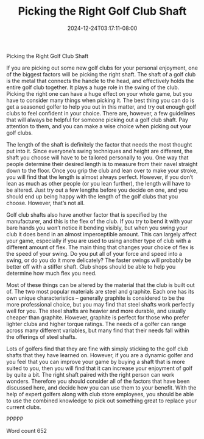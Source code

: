 ﻿---
title: "Picking the Right Golf Club Shaft"
date: 2024-12-24T03:17:11-08:00
description: "Choosing the Right Golf Clubs TXT Tips for Web Success"
featured_image: "/images/Choosing the Right Golf Clubs TXT.jpg"
tags: ["Choosing the Right Golf Clubs TXT"]
---

Picking the Right Golf Club Shaft

If you are picking out some new golf clubs for your personal enjoyment, one of the biggest factors will be picking the right shaft. The shaft of a golf club is the metal that connects the handle to the head, and effectively holds the entire golf club together. It plays a huge role in the swing of the club. Picking the right one can have a huge effect on your whole game, but you have to consider many things when picking it. The best thing you can do is get a seasoned golfer to help you out in this matter, and try out enough golf clubs to feel confident in your choice. There are, however, a few guidelines that will always be helpful for someone picking out a golf club shaft. Pay attention to them, and you can make a wise choice when picking out your golf clubs.

The length of the shaft is definitely the factor that needs the most thought put into it. Since everyone’s swing techniques and height are different, the shaft you choose will have to be tailored personally to you. One way that people determine their desired length is to measure from their navel straight down to the floor. Once you grip the club and lean over to make your stroke, you will find that the length is almost always perfect. However, if you don’t lean as much as other people (or you lean further), the length will have to be altered. Just try out a few lengths before you decide on one, and you should end up being happy with the length of the golf clubs that you choose. However, that’s not all.

Golf club shafts also have another factor that is specified by the manufacturer, and this is the flex of the club. If you try to bend it with your bare hands you won’t notice it bending visibly, but when you swing your club it does bend in an almost imperceptible amount. This can largely affect your game, especially if you are used to using another type of club with a different amount of flex. The main thing that changes your choice of flex is the speed of your swing. Do you put all of your force and speed into a swing, or do you do it more delicately? The faster swings will probably be better off with a stiffer shaft. Club shops should be able to help you determine how much flex you need.

Most of these things can be altered by the material that the club is built out of. The two most popular materials are steel and graphite. Each one has its own unique characteristics – generally graphite is considered to be the more professional choice, but you may find that steel shafts work perfectly well for you. The steel shafts are heavier and more durable, and usually cheaper than graphite. However, graphite is perfect for those who prefer lighter clubs and higher torque ratings. The needs of a golfer can range across many different variables, but many find that their needs fall within the offerings of steel shafts.

Lots of golfers find that they are fine with simply sticking to the golf club shafts that they have learned on. However, if you are a dynamic golfer and you feel that you can improve your game by buying a shaft that is more suited to you, then you will find that it can increase your enjoyment of golf by quite a bit. The right shaft paired with the right person can work wonders. Therefore you should consider all of the factors that have been discussed here, and decide how you can use them to your benefit. With the help of expert golfers along with club store employees, you should be able to use the combined knowledge to pick out something great to replace your current clubs.

PPPPP

Word count 652
